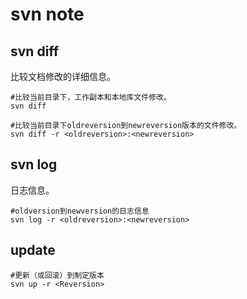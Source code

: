 # svn note
## svn diff
比较文档修改的详细信息。
```
#比较当前目录下，工作副本和本地库文件修改。
svn diff  

#比较当前目录下oldreversion到newreversion版本的文件修改。
svn diff -r <oldreversion>:<newreversion>  
```
## svn log
日志信息。
```
#oldversion到newversion的日志信息
svn log -r <oldreversion>:<newreversion>
```
## update
```
#更新（或回滚）到制定版本
svn up -r <Reversion>
```
